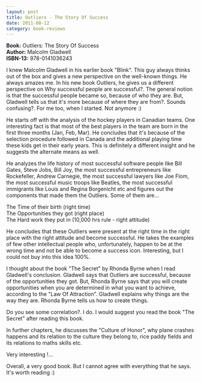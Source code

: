 ```yaml
---
layout: post
title: Outliers - The Story Of Success
date: 2011-08-12
category: book-reviews
---
```


**Book:** Outliers: The Story Of Success  
**Author:** Malcolm Gladwell  
**ISBN-13:** 978-0141036243

I knew Malcolm Gladwell in his earlier book "Blink". This guy always thinks out of the box and gives a new perspective on the well-known things. He always amazes me. In his new book Outliers, he gives us a different perspective on Why successful people are successful?.  The general notion is that the successful people became so, because of who they are. But, Gladwell tells us that it's more because of where they are from?. Sounds confusing?. For me too, when I started. Not anymore :)

He starts off with the analysis of the hockey players in Canadian teams. One interesting fact is that most of the best players in the team are born in the first three months (Jan, Feb, Mar). He concludes that it's because of the selection procedure followed in Canada and the additional playing time these kids get in their early years. This is definitely a different insight and he suggests the alternate means as well.
  
He analyzes the life history of most successful software people like Bill Gates, Steve Jobs, Bill Joy, the most successful entrepreneurs like Rockefeller, Andrew Carnegie, the most successful lawyers like Joe Flom, the most successful music troops like Beatles, the most successful immigrants like Louis and Regina Borgenicht etc and figures out the components that made them the Outliers. Some of them are...  
  
The Time of their birth (right time)  
The Opportunities they got (right place)  
The Hard work they put in (10,000 hrs rule - right attitude)  
  
He concludes that these Outliers were present at the right time in the right place with the right attitude and become successful. He takes the examples of few other intellectual people who, unfortunately, happen to be at the wrong time and not be able to become a success icon. Interesting, but I could not buy into this idea 100%.  
  
I thought about the book "The Secret" by Rhonda Byrne when I read Gladwell's conclusion. Gladwell says that Outliers are successful, because of the opportunities they got. But, Rhonda Byrne says that you will create opportunities when you are determined in what you want to achieve, according to the "Law Of Attraction". Gladwell explains why things are the way they are. Rhonda Byrne tells us how to create things.

Do you see some correlation?. I do. I would suggest you read the book "The Secret" after reading this book.  
  
In further chapters, he discusses the "Culture of Honor", why plane crashes happens and its relation to the culture they belong to, rice paddy fields and its relations to maths skills etc.  

Very interesting !...  
  
Overall, a very good book. But I cannot agree with everything that he says. It's worth reading :)  
